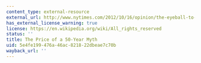 ```yaml
---
content_type: external-resource
external_url: http://www.nytimes.com/2012/10/16/opinion/the-eyeball-to-eyeball-myth-and-the-cuban-missile-crisiss-legacy.html
has_external_license_warning: true
license: https://en.wikipedia.org/wiki/All_rights_reserved
status: ''
title: The Price of a 50-Year Myth
uid: 5e4fe199-476a-46ac-8218-22dbeae7c70b
wayback_url: ''
---
```

